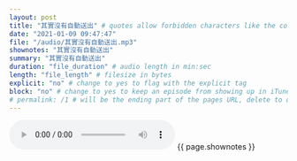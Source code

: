 ```yaml
---
layout: post
title: "其實沒有自動送出" # quotes allow forbidden characters like the colon
date: "2021-01-09 09:47:47"
file: "/audio/其實沒有自動送出.mp3"
shownotes: "其實沒有自動送出"
summary: "其實沒有自動送出"
duration: "file_duration" # audio length in min:sec
length: "file_length" # filesize in bytes
explicit: "no" # change to yes to flag with the explicit tag
block: "no" # change to yes to keep an episode from showing up in iTunes
# permalink: /1 # will be the ending part of the pages URL, delete to default to the title
---
```


<audio controls>
<source src="{{site.url}}{{site.baseurl}}{{ page.file }}" type="audio/x-mp3">
Your browser does not support the audio element.
</audio>
{{ page.shownotes }}
